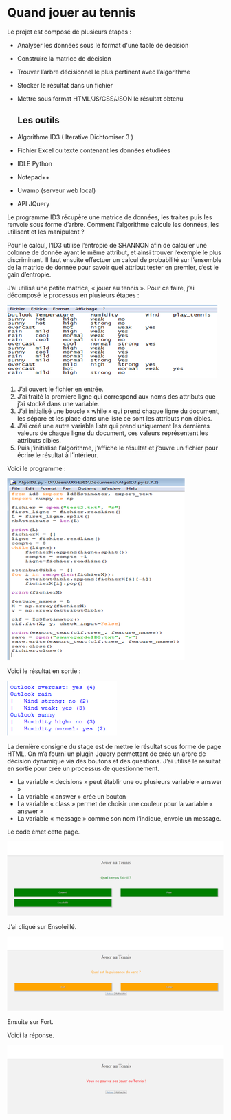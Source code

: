 # Quand jouer au tennis #

Le projet est composé de plusieurs étapes :
*	Analyser les données sous le format d'une table de décision
*	Construire la matrice de décision
*	Trouver l’arbre décisionnel le plus pertinent avec l’algorithme
*	Stocker le résultat dans un fichier
*	Mettre sous format HTML/JS/CSS/JSON le résultat obtenu
 	
 	## Les outils ##

*	Algorithme ID3 ( Iterative Dichtomiser 3 )
*	Fichier Excel ou texte contenant les données étudiées
*	IDLE Python
*	Notepad++
*	Uwamp (serveur web local)
*	API JQuery

Le programme ID3 récupère une matrice de données, les traites puis les renvoie sous forme d’arbre.
Comment l’algorithme calcule les données, les utilisent et les manipulent ?

Pour le calcul, l’ID3 utilise l’entropie de SHANNON afin de calculer une colonne de donnée ayant le même attribut, et ainsi trouver l’exemple le plus discriminant.
Il faut ensuite effectuer un calcul de probabilité sur l’ensemble de la matrice de donnée pour savoir quel attribut tester en premier, c’est le gain d’entropie.

J’ai utilisé une petite matrice, « jouer au tennis ». Pour ce faire, j’ai décomposé le processus en plusieurs étapes :

![](https://github.com/GTAlon/Jouer-au-tennis/blob/master/image018.png)

1.	J’ai ouvert le fichier en entrée. 
2.	J’ai traité la première ligne qui correspond aux noms des attributs que j’ai stocké dans une variable.
3.	J’ai initialisé une boucle « while » qui prend chaque ligne du document, les sépare et les place dans une liste ce sont les attributs non cibles.
4.	J’ai créé une autre variable liste qui prend uniquement les dernières valeurs de chaque ligne du document, ces valeurs représentent les attributs cibles.
5.	Puis j’initialise l’algorithme, j’affiche le résultat et j’ouvre un fichier pour écrire le résultat à l’intérieur.

Voici le programme : 

![](https://github.com/GTAlon/Jouer-au-tennis/blob/master/image021.png)

Voici le résultat en sortie :

![](https://github.com/GTAlon/Jouer-au-tennis/blob/master/image022.png)

La dernière consigne du stage est de mettre le résultat sous forme de page HTML.
On m’a fourni un plugin Jquery permettant de crée un arbre de décision dynamique via des boutons et des questions.
J’ai utilisé le résultat en sortie pour crée un processus de questionnement.
*	La variable « decisions » peut établir une ou plusieurs variable « answer » 
*	La variable « answer » crée un bouton
*	La variable « class » permet de choisir une couleur pour la variable « answer »
*	La variable « message » comme son nom l’indique, envoie un message.

Le code émet cette page.

![](https://github.com/GTAlon/Jouer-au-tennis/blob/master/image026.png)

J’ai cliqué sur Ensoleillé.

 ![](https://github.com/GTAlon/Jouer-au-tennis/blob/master/image028.png)

Ensuite sur Fort. 
 
Voici la réponse.

![](https://github.com/GTAlon/Jouer-au-tennis/blob/master/image030.png)
 
